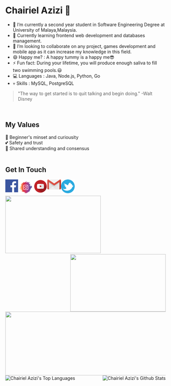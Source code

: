 # Chairiel Azizi 👋

<!--
**chairielazizi/chairielazizi** is a ✨ _special_ ✨ repository because its `README.md` (this file) appears on your GitHub profile.
  ![developer](https://t3.ftcdn.net/jpg/02/24/60/00/240_F_224600069_W7lxO3jE7CZ5s3izuhIoK5uSrDUz9x6W.jpg)
Here are some ideas to get you started:

- 🔭 I’m currently working on ...
- 🌱 I’m currently learning ...
- 👯 I’m looking to collaborate on ...
- 🤔 I’m looking for help with ...
- 💬 Ask me about ...
- 📫 How to reach me: ...
- 😄 Pronouns: ...
- ⚡ Fun fact: ...
photo_2019-09-07_21-28-45.jpg
-->

<!--<img align="right" src="https://github.com/chairielazizi/chairielazizi/blob/master/myAvatar.svg" alt="Just a pic" width=360px height=415px/> --->


- 🔭 I’m currently a second year student in Software Engineering Degree at University of Malaya,Malaysia.
- 🌱 Currently learning frontend web development and databases management.
- 👯 I’m looking to collaborate on any project, games development and mobile app as it can increase my knowledge in this field.
- 😄 Happy me? : A happy tummy is a happy me😎
- ⚡ Fun fact: During your lifetime, you will produce enough saliva to fill two swimming pools.😃
- 💻 Languages : Java, Node.js, Python, Go
- 💀 Skills : MySQL, PostgreSQL
> "The way to get started is to quit talking and begin doing." -Walt Disney
<br/>

## My Values
👀 Beginner's minset and curiousity <br/>
💕 Safety and trust <br/>
🤙 Shared understanding and consensus <br/>
<br/>

## Get In Touch
<!--Instagram:  https://instagram.com/chairielazizi <br/>
Facebook: https://facebook.com/chairielazizi <br/>
Twitter:  https://twitter.com/milisfuaim <br/>
E-mail: azizihr2000@gmail.com <br/> --->

[<img align="left" alt="Facebook" width="40px" src="https://github.com/chairielazizi/chairielazizi/blob/master/images/facebook.png" />](https://facebook.com/chairielazizi)
[<img align="left" alt="Instagram" width="49px" src="https://github.com/chairielazizi/chairielazizi/blob/master/images/ig.png" />](https://www.instagram.com/chairielazizi)
[<img align="left" alt="Youtube" width="43px" src="https://github.com/chairielazizi/chairielazizi/blob/master/images/youtube.png" />](https://www.youtube.com/channel/UC80mb1uo-CeTnDv9rBjaEKQ)
[<img align="left" alt="Gmail" width="43px" src="https://github.com/chairielazizi/chairielazizi/blob/master/images/gmail1.png" />](azizihr2000@gmail.com)
[<img align="left" alt="Twitter" width="43px" src="https://github.com/chairielazizi/chairielazizi/blob/master/images/twitter.png" />](https://www.twitter.com/milisfuaim)

<br/>
<br/>
<br/>
<img src="https://media.giphy.com/media/f3iwJFOVOwuy7K6FFw/giphy.gif" width=300px height=180px margin-left="20px"/> 
<img src="https://media.giphy.com/media/L1R1tvI9svkIWwpVYr/giphy.gif" width=300px height=180px margin-left="20px" align="right"/>
<img align="center" src="https://storage.googleapis.com/gweb-uniblog-publish-prod/original_images/Dino_non-birthday_version.gif" width=1000px height=200px/>

<img align="right" alt="Chairiel Azizi's Github Stats" src="https://github-readme-stats.vercel.app/api?username=chairielazizi&show_icons=true&hide_border=true&hide=stars,prs?count_private=true&theme=jolly" />

<img align="left" alt="Chairiel Azizi's Top Languages" src="https://github-readme-stats.vercel.app/api/top-langs/?username=chairielazizi&theme=jolly&hide=Swift,Kotlin,Objective-C,HTML,Tex,c%23,jupyter%20notebook,java&layout=compact" />
<!-- <img align="center" src="https://github.com/chairielazizi/chairielazizi/blob/master/photo_2019-09-07_21-28-45.jpg" alt="Just a pic" width=1000px height=700px/> --->


